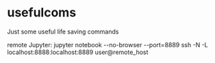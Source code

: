 # usefulcoms
Just some useful life saving commands


remote Jupyter:
jupyter notebook --no-browser --port=8889
ssh -N -L localhost:8888:localhost:8889 user@remote_host


